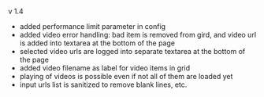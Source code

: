 v 1.4
- added performance limit parameter in config
- added video error handling:  bad item is removed from gird, and
  video url is added into textarea at the bottom of the page
- selected video urls are logged into separate textarea at the bottom of
  the page
- added video filename as label for video items in grid
- playing of videos is possible even if not all of them are loaded yet
- input urls list is sanitized to remove blank lines, etc.
